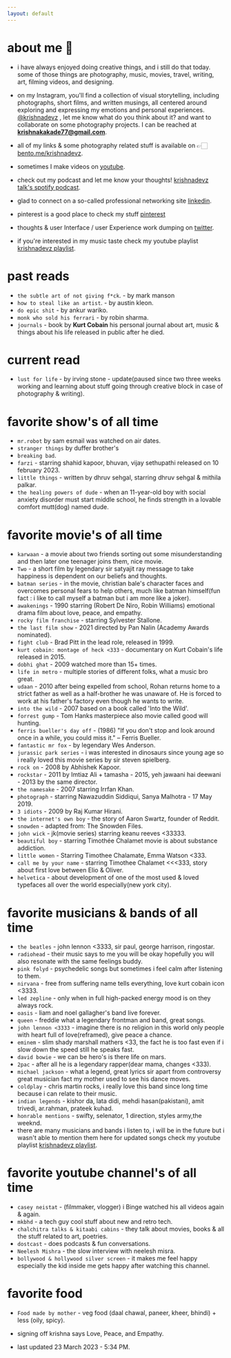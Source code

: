```yaml
---
layout: default
---
```


# about me 📝

* i have always enjoyed doing creative things, and i still do that today. some of those things are photography, music, movies, travel, writing, art, filming videos, and designing.

* on my Instagram, you'll find a collection of visual storytelling, including photographs, short films, and written musings, all centered around exploring and expressing my emotions and personal experiences. [@krishnadevz](https://www.instagram.com/krishnadevz/) , let me know what do you think about it? and want to collaborate on some photography projects. I can be reached at **krishnakakade77@gmail.com**. 

* all of my links & some photography related stuff is available on 👉🏻 [bento.me/krishnadevz](https://bento.me/krishnadevz). 

* sometimes I make videos on [youtube](https://www.youtube.com/channel/UCTtvSf6G8KHpeh2i8t48PsQ).

* check out my podcast and let me know your thoughts! [krishnadevz talk's spotify podcast](https://open.spotify.com/show/7G3FrrDdYnYRnzGghcwCyB).

* glad to connect on a so-called professional networking site [linkedin](https://www.linkedin.com/in/krishnakakader/).

* pinterest is a good place to check my stuff [pinterest](https://in.pinterest.com/krishnadevzz/)

* thoughts & user Interface / user Experience work dumping on [twitter](https://twitter.com/krishnadevz).

* if you're interested in my music taste check my youtube playlist [krishnadevz playlist](https://youtube.com/playlist?list=PLpgxnKQJjhelT86IP_4S-DNQWHNIpaxYo).


# past reads
* `the subtle art of not giving f*ck`. - by mark manson
* `how to steal like an artist`. - by austin kleon.
* `do epic shit` - by ankur wariko.
* `monk who sold his ferrari` - by robin sharma.
* `journals` - book by **Kurt Cobain** his personal journal about art, music & things about his life released in public after he died.
    
# current read

* `lust for life` - by irving stone - update(paused since two three weeks working and learning about stuff going through creative block in case of photography & writing).

# favorite show's of all time 
* `mr.robot` by sam esmail was watched on air dates.
* `stranger things` by duffer brother's
* `breaking bad`.
* `farzi` - starring shahid kapoor, bhuvan, vijay sethupathi released on 10 february 2023.
* `little things` - written by dhruv sehgal, starring dhruv sehgal & mithila palkar.
* `the healing powers of dude` - when an 11-year-old boy with social anxiety disorder must start middle school, he finds strength in a lovable comfort mutt(dog) named dude.

# favorite movie's of all time 
* `karwaan` - a movie about two friends sorting out some misunderstanding and then later one teenager joins them, nice movie.
* `Two` - a short film by legendary sir satyajit ray message to take happiness is dependent on our beliefs and thoughts. 
* `batman series` - in the movie, christian bale's character faces and overcomes personal fears to help others, much like batman himself(fun fact : i like to call myself a batman but i am more like a joker). 
* `awakenings` - 1990 starring (Robert De Niro, Robin Williams) emotional drama film about love, peace, and empathy.
* `rocky film franchise` - starring Sylvester Stallone.
* `the last film show` - 2021 directed by Pan Nalin (Academy Awards nominated).
* `fight club` - Brad Pitt in the lead role, released in 1999.
* `kurt cobain: montage of heck <333` - documentary on Kurt Cobain's life released in 2015.
* `dobhi ghat` - 2009 watched more than 15+ times.
* `life in metro` - multiple stories of different folks, what a music bro great.
* `udaan` - 2010 after being expelled from school, Rohan returns home to a strict father as well as a half-brother he was unaware of. He is forced to work at his father's factory even though he wants to write.
* `into the wild` - 2007 based on a book called 'Into the Wild'.
* `forrest gump` - Tom Hanks masterpiece also movie called good will hunting.
* `ferris bueller's day off` - (1986) "If you don't stop and look around once in a while, you could miss it." – Ferris Bueller.
* `fantastic mr fox` - by legendary Wes Anderson.
* `jurassic park series` - i was interested in dinosaurs since young age so i really loved this movie series by sir steven spielberg.
* `rock on` - 2008 by Abhishek Kapoor.
* `rockstar` - 2011 by Imtiaz Ali + tamasha - 2015, yeh jawaani hai deewani - 2013 by the same director.
* `the namesake` - 2007 starring Irrfan Khan.
* `photograph` - starring Nawazuddin Siddiqui, Sanya Malhotra - 17 May 2019.
* `3 idiots` - 2009 by Raj Kumar Hirani.
* `the internet's own boy` - the story of Aaron Swartz, founder of Reddit.
* `snowden` - adapted from: The Snowden Files.
* `john wick` - jk(movie series) starring keanu reeves <33333. 
* `beautiful boy` - starring Timothée Chalamet movie is about substance addiction.
* `little women` - Starring Timothee Chalamate, Emma Watson <333. 
* `call me by your name` - starring Timothee Chalamet <<<333, story about first love between Elio & Oliver.
* `helvetica` - about development of one of the most used & loved typefaces all over the world especially(new york city).

# favorite musicians & bands of all time
* `the beatles` - john lennon <3333, sir paul, george harrison, ringostar.
*  `radiohead` - their music says to me you will be okay hopefully you will also resonate with the same feelings buddy. 
*  `pink folyd` - psychedelic songs but sometimes i feel calm after listening to them.
*  `nirvana` - free from suffering name tells everything, love kurt cobain icon <3333.
*  `led zepline` - only when in full high-packed energy mood is on they always rock. 
*  `oasis` - liam and noel gallagher's band live forever.
*  `queen` - freddie what a legendary frontman and band, great songs.
*  `john lennon <3333` - imagine there is no religion in this world only people with heart full of love(reframed), give peace a chance.
*  `eminem` - slim shady marshall mathers <33, the fact he is too fast even if i slow down the speed still he speaks fast.
*  `david bowie` - we can be hero's is there life on mars.
*  `2pac` - after all he is a legendary rapper(dear mama, changes <333).
*  `michael jackson` - what a legend, great lyrics sir apart from controversy great musician fact my mother used to see his dance moves.
*  `coldplay` - chris martin rocks, i really love this band since long time because i can relate to their music.
*  `indian legends` - kishor da, lata didi, mehdi hasan(pakistani), amit trivedi, ar.rahman, prateek kuhad.
*  `honrable mentions` - swifty, selenator, 1 direction, styles army,the weeknd.
*  there are many musicians and bands i listen to, i will be in the future but i wasn't able to mention them here for updated songs check my youtube playlist [krishnadevz playlist](https://youtube.com/playlist?list=PLpgxnKQJjhelT86IP_4S-DNQWHNIpaxYo).    

# favorite youtube channel's of all time 
* `casey neistat` - (filmmaker, vlogger) i Binge watched his all videos again & again.
* `mkbhd` - a tech guy cool stuff about new and retro tech.
* `chalchitra talks & kitaabi cabins` - they talk about movies, books & all the stuff related to art, poetries.
* `dostcast` - does podcasts & fun conversations.
* `Neelesh Mishra` - the slow interview with neelesh misra.
* `bollywood & hollywood silver screen` - it makes me feel happy especially the kid inside me gets happy after watching this channel.

# favorite food
* `Food made by mother` - veg food (daal chawal, paneer, kheer, bhindi) + less (oily, spicy).

* signing off krishna says Love, Peace, and Empathy.
* last updated 23 March 2023 - 5:34 PM. 

